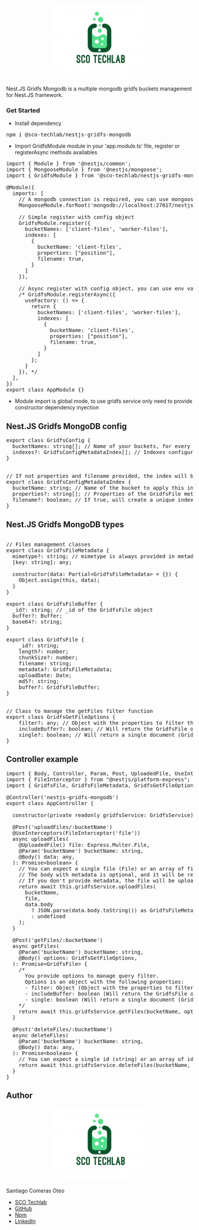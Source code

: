 <p align="center">
  <img src="sco-techlab.png" alt="plot" width="250" />
</p>
Nest.JS Gridfs Mongodb is a multiple mongodb gridfs buckets management for Nest.JS framework.

### Get Started
- Install dependency
<pre>
npm i @sco-techlab/nestjs-gridfs-mongodb
</pre>
- Import GridfsModule module in your 'app.module.ts' file, register or registerAsync methods availables
<pre>
import { Module } from '@nestjs/common';
import { MongooseModule } from '@nestjs/mongoose';
import { GridfsModule } from '@sco-techlab/nestjs-gridfs-mongodb';

@Module({
  imports: [
    // A mongodb connection is required, you can use mongoose for example like this
    MongooseModule.forRoot('mongodb://localhost:27017/nestjs-gridfs-mongodb'),

    // Simple register with config object
    GridfsModule.register({
      bucketNames: ['client-files', 'worker-files'],
      indexes: [
        {
          bucketName: 'client-files',
          properties: ["position"],
          filename: true,
        }
      ]
    }),

    // Async register with config object, you can use env variables to load module here
    /* GridfsModule.registerAsync({
      useFactory: () => {
        return {
          bucketNames: ['client-files', 'worker-files'],
          indexes: [
            {
              bucketName: 'client-files',
              properties: ["position"],
              filename: true,
            }
          ]
        };
      }
    }), */
  ],
})
export class AppModule {}
</pre>
- Module import is global mode, to use gridfs service only need to provide constructor dependency inyection

## Nest.JS Gridfs MongoDB config
<pre>
export class GridfsConfig {
  bucketNames: string[]; // Name of your buckets, for every bucket will create two collections, bucketName.files and bucketName.chunks
  indexes?: GridfsConfigMetadataIndex[]; // Indexes configuration for every bucket, you can use this to create a unique index for a specific bucket, its totally optional
}


// If not properties and filename provided, the index will be not applied and duplicated files will be allowed
export class GridfsConfigMetadataIndex {
  bucketName: string; // Name of the bucket to apply this index object
  properties?: string[]; // Properties of the GridfsFile metadata object values to apply unique condition, its totally optional
  filename?: boolean; // If true, will create a unique index for the filename property, its totally optional
}
</pre>

## Nest.JS Gridfs MongoDB types
<pre>

// Files management classes
export class GridfsFileMetadata {
  mimetype?: string; // mimetype is always provided in metadata object
  [key: string]: any;

  constructor(data: Partial&lt;GridfsFileMetadata&gt; = {}) {
    Object.assign(this, data);
  }
}

export class GridfsFileBuffer {
  _id?: string; // _id of the GridfsFile object
  buffer?: Buffer;
  base64?: string;
}

export class GridfsFile {
    _id?: string;
    length?: number;
    chunkSize?: number;
    filename: string;
    metadata?: GridfsFileMetadata;
    uploadDate: Date;
    md5?: string;
    buffer?: GridfsFileBuffer;
}


// Class to manage the getFiles filter function
export class GridfsGetFileOptions {
    filter?: any; // Object with the properties to filter the documents, same work as moongose find filter
    includeBuffer?: boolean; // Will return the GridfsFile object with the buffer property, buffer includes the data and base64 of the file
    single?: boolean; // Will return a single document (GridfsFile) or an array of documents (GridfsFile[])
}
</pre>

## Controller example
<pre>
import { Body, Controller, Param, Post, UploadedFile, UseInterceptors } from "@nestjs/common";
import { FileInterceptor } from "@nestjs/platform-express";
import { GridfsFile, GridfsFileMetadata, GridfsGetFileOptions, GridfsService } from "@sco-techlab/nestjs-gridfs-mongodb";

@Controller('nestjs-gridfs-mongodb')
export class AppController {

  constructor(private readonly gridfsService: GridfsService) {}

  @Post('uploadFiles/:bucketName')
  @UseInterceptors(FileInterceptor('file'))
  async uploadFiles(
    @UploadedFile() file: Express.Multer.File,
    @Param('bucketName') bucketName: string,
    @Body() data: any,
  ): Promise&lt;boolean&gt; {
    // You can expect a single file (File) or an array of files (File[])
    // The body with metadata is optional, and it will be required to pass in text format (JSON.stringify // JSON.parse)
    // If you don't provide metadata, the file will be uploaded with default metadata with mimetype property value
    return await this.gridfsService.uploadFiles(
      bucketName, 
      file, 
      data.body 
        ? JSON.parse(data.body.toString()) as GridfsFileMetadata
        : undefined
    );
  }
  
  @Post('getFiles/:bucketName')
  async getFiles(
    @Param('bucketName') bucketName: string,
    @Body() options: GridfsGetFileOptions,
  ): Promise&lt;GridfsFile&gt; {
    /* 
      You provide options to manage query filter.
      Options is an object with the following properties:
      - filter: Object (Object with the properties to filter the documents, same work as moongose find filter)
      - includeBuffer: boolean (Will return the GridfsFile object with the buffer property, buffer includes the data and base64 of the file)
      - single: boolean (Will return a single document (GridfsFile) or an array of documents (GridfsFile[]))
    */
    return await this.gridfsService.getFiles(bucketName, options) as GridfsFile;
  }

  @Post('deleteFiles/:bucketName')
  async deleteFiles(
    @Param('bucketName') bucketName: string,
    @Body() data: any,
  ): Promise&lt;boolean&gt; {
    // You can expect a single id (string) or an array of ids (string[])
    return await this.gridfsService.deleteFiles(bucketName, data._ids ?? []);
  }
}
</pre>

## Author
<p align="center">
  <img src="sco-techlab.png" alt="plot" width="250" />
</p>

Santiago Comeras Oteo
- <a href="https://web.sco-techlab.es/">SCO Techlab</a>
- <a href="https://github.com/SCO-Techlab">GitHub</a>
- <a href="https://www.npmjs.com/settings/sco-techlab/packages">Npm</a>
- <a href="https://www.linkedin.com/in/santiago-comeras-oteo-4646191b3/">LinkedIn</a>  